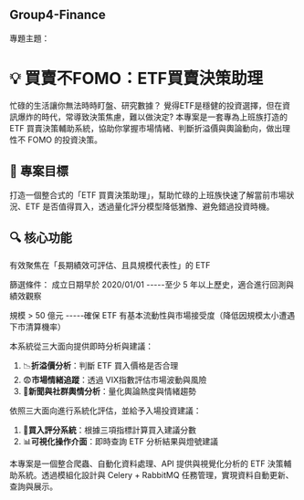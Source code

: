 ## Group4-Finance

專題主題：
# 💡 買賣不FOMO：ETF買賣決策助理

忙碌的生活讓你無法時時盯盤、研究數據？
覺得ETF是穩健的投資選擇，但在資訊爆炸的時代，常導致決策焦慮，難以做決定?
本專案是一套專為上班族打造的 ETF 買賣決策輔助系統，協助你掌握市場情緒、判斷折溢價與輿論動向，做出理性不 FOMO 的投資決策。

## 🎯 專案目標

打造一個整合式的「ETF 買賣決策助理」，幫助忙碌的上班族快速了解當前市場狀況、ETF 是否值得買入，透過量化評分模型降低猶豫、避免錯過投資時機。

## 🔍 核心功能

有效聚焦在「長期績效可評估、且具規模代表性」的 ETF

篩選條件： 
成立日期早於 2020/01/01  -----至少 5 年以上歷史，適合進行回測與績效觀察

規模 > 50 億元  -----確保 ETF 有基本流動性與市場接受度（降低因規模太小遭遇下市清算機率）

本系統從三大面向提供即時分析與建議：

1. 📉**折溢價分析**：判斷 ETF 買入價格是否合理
2. 😨**市場情緒追蹤**：透過 VIX指數評估市場波動與風險
3. 📣**新聞與社群輿情分析**：量化輿論熱度與情緒趨勢

依照三大面向進行系統化評估，並給予入場投資建議：

1. 🧠**買入評分系統**：根據三項指標計算買入建議分數
2. 📊**可視化操作介面**：即時查詢 ETF 分析結果與燈號建議
  
本專案是一個整合爬蟲、自動化資料處理、API 提供與視覺化分析的 ETF 決策輔助系統。透過模組化設計與 Celery + RabbitMQ 任務管理，實現資料自動更新、查詢與展示。
